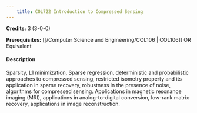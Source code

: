 ```yaml
---
    title: COL722 Introduction to Compressed Sensing
---
```

**Credits:** 3 (3-0-0)



**Prerequisites:** [[/Computer Science and Engineering/COL106 | COL106]] OR Equivalent

#### Description 
Sparsity, L1 minimization, Sparse regression, deterministic and probabilistic approaches to compressed sensing, restricted isometry property and its application in sparse recovery, robustness in the presence of noise, algorithms for compressed sensing. Applications in magnetic resonance imaging (MRI), applications in analog-to-digital conversion, low-rank matrix recovery, applications in image reconstruction.